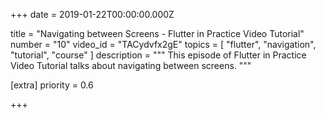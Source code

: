 
+++
date = 2019-01-22T00:00:00.000Z


title = "Navigating between Screens - Flutter in Practice Video Tutorial"
number = "10"
video_id = "TACydvfx2gE"
topics = [ "flutter", "navigation", "tutorial", "course" ]
description = """
This episode of Flutter in Practice Video Tutorial talks about navigating between screens.
"""

[extra]
priority = 0.6

+++




